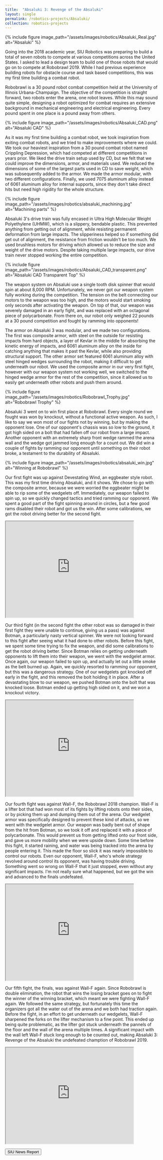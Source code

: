 ```yaml
---
title:  "Absaluki 3: Revenge of the Absaluki"
layout: single
permalink: /robotics-projects/Absaluki/
collection: robotics-projects
---
```


{% include figure image_path="/assets/images/robotics/Absaluki_Real.jpg" alt="Absaluki" %}

Going into the 2018 academic year, SIU Robotics was preparing to build a total of seven robots to compete at various competitions across the United States. I asked to lead a design team to build one of those robots that would go on to compete at Robobrawl 2019. While I had previous experience building robots for obstacle course and task based competitions, this was my first time building a combat robot. 

Robobrawl is a 30 pound robot combat competition held at the University of Illinois Urbana-Champaign. The objective of the competition is straight forward, two robots enter the arena, one robot leaves. While this may sound quite simple, designing a robot optimized for combat requires an extensive background in mechanical engineering and electrical engineering. Every pound spent in one place is a pound away from others.

{% include figure image_path="/assets/images/robotics/Absaluki_CAD.png" alt="Absaluki CAD" %}

As it was my first time building a combat robot, we took inspiration from exiting combat robots, and we tried to make improvements where we could. We took our heaviest inspiration from a 30 pound combat robot named Crippling Depression, which had competed at different competitions in years prior. We liked the drive train setup used by CD, but we felt that we could improve the dimensions, armor, and materials used. We reduced the dimensions of some of the largest parts used in CD to save weight, which was subsequently added to the armor. We made the armor modular, with two different configurations. Finally, we used 7075 aluminum alloy instead of 6061 aluminum alloy for internal supports, since they don't take direct hits but need high rigidity for the whole structure.

{% include figure image_path="/assets/images/robotics/absaluki_machining.jpg" alt="Machining parts" %}

Absaluki 3's drive train was fully encased in Ultra High Molecular Weight Polyethylene (UHMW), which is a slippery, bendable plastic. This prevented anything from getting out of alignment, while resisting permanent deformation from large impacts. The slipperiness helped so if something did get out of alignment, the resistance from friction wouldn't be too much. We used brushless motors for driving which allowed us to reduce the size and weight of the drive motors. Despite taking multiple large impacts, our drive train never stopped working the entire competition.

{% include figure image_path="/assets/images/robotics/Absaluki_CAD_transparent.png" alt="Absaluki CAD Transparent Top" %}

The weapon system on Absaluki use a single tooth disk spinner that would spin at about 8,000 RPM. Unfortunately, we never got our weapon system fully working during the competition. The tension on the belt connecting our motors to the weapon was too high, and the motors would start smoking only seconds after activating the weapon. On top of that, our weapon was severely damaged in an early fight, and was replaced with an octagonal piece of polycarbonate. From there on, our robot only weighed 22 pounds at a 30 pound competition and fought by ramming into opponents!

The armor on Absaluki 3 was modular, and we made two configurations. The first was composite armor, with steel on the outside for resisting impacts from hard objects, a layer of Kevlar in the middle for absorbing the kinetic energy of impacts, and 6061 aluminum alloy on the inside for catching anything that makes it past the Kevlar, while also providing structural support. The other armor set featured 6061 aluminum alloy with steel hinged wedges surrounding the robot, making it difficult to get underneath our robot. We used the composite armor in our very first fight, however with our weapon system not working well, we switched to the hinged wedge armor for the rest of the competition, since it allowed us to easily get underneath other robots and push them around. 

{% include figure image_path="/assets/images/robotics/Robobrawl_Trophy.jpg" alt="Robobrawl Trophy" %}

Absaluki 3 went on to win first place at Robobrawl. Every single round we fought was won by knockout, without a functional active weapon. As such, I like to say we won most of our fights not by winning, but by making the opponent lose. One of our opponent's chassis was so low to the ground, it got high sided on a bolt that had fallen off our robot from a large impact. Another opponent with an extremely sharp front wedge rammed the arena wall and the wedge got jammed long enough for a count out. We did win a couple of fights by ramming our opponent until something on their robot broke, a testament to the durability of Absaluki.

{% include figure image_path="/assets/images/robotics/absaluki_win.jpg" alt="Winning at Robobrawl" %}

Our first fight was up against Devestating Wind, an eggbeater style robot. This was my first time driving Absaluki, and it shows. We chose to go with the composite armor, because we were worried the eggbeater might be able to rip some of the wedgelets off. Immediately, our weapon failed to spin up, so we quickly changed tactics and tried ramming our opponent. We spent a good part of the fight spinning around in circles, but a few good rams disabled their robot and got us the win. After some calibrations, we got the robot driving better for the second fight.

<iframe width="420" height="315"
    src="https://www.youtube.com/embed/19b07kBjK5g">
</iframe> 

Our third fight (in the second fight the other robot was so damaged in their first fight they were unable to continue, giving us a pass) was against Botman, a particularly nasty vertical spinner. We were not looking forward to this fight after seeing what it had done to other robots. Before this fight, we spent some time trying to fix the weapon, and did some calibrations to get the robot driving better. Since Botman relies on getting underneath opponents to lift them into their weapon, we went with the wedgelet armor. Once again, our weapon failed to spin up, and actually let out a little smoke as the belt burned up. Again, we quickly resorted to ramming our opponent, but this was a dangerous strategy. One of our wedgelets got knocked off early in the fight, and this removed the bolt holding it in place. After a devastating blow to our weapon, we pushed Botman onto the bolt that was knocked loose. Botman ended up getting high sided on it, and we won a knockout victory.

<iframe width="420" height="315"
    src="https://www.youtube.com/embed/4IXwx8HLwr0">
</iframe> 

Our fourth fight was against Wall-F, the Robobrawl 2018 champion. Wall-F is a lifter bot that had won most of its fights by lifting robots onto their sides, or by picking them up and dumping them out of the arena. Our wedgelet armor was specifically designed to prevent these kind of attacks, so we went with the wedgelet armor. Our weapon was badly bent out of shape from the hit from Botman, so we took it off and replaced it with a piece of polycarbonate. This would prevent us from getting lifted onto our front side, and gave us more mobility when we were upside down. Some time before this fight, it started raining, and water was being tracked into the arena by people entering it. This made the floor so slick it was nearly impossible to control our robots. Even our opponent, Wall-F, who's whole strategy revolved around control its opponent, was having trouble driving. Something went so wrong on Wall-F that it just stopped, even without any significant impacts. I'm not really sure what happened, but we got the win and advanced to the finals undefeated.

<iframe width="420" height="315"
    src="https://www.youtube.com/embed/YggvN2ee0rA">
</iframe> 

Our fifth fight, the finals, was against Wall-F again. Since Robobrawl is double elimination, the robot that wins the losing bracket goes on to fight the winner of the winning bracket, which meant we were fighting Wall-F again. We followed the same strategy, but fortunately this time the organizers got all the water out of the arena and we both had traction again. Before the fight, in an effort to get underneath our wedgelets, Wall-F sharpened the forks on the lifter mechanism to a fine point. This ended up being quite problematic, as the lifter got stuck underneath the pannels of the floor and the wall of the arena multiple times. A significant impact with the wall left Wall-F stuck long enough to be counted out, making Absaluki 3: Revenge of the Absaluki the undefeated chamption of Robobrawl 2019.

<iframe width="420" height="315"
    src="https://www.youtube.com/embed/j9Q-Wn5FpBM">
</iframe> 

<br>

<button class="btn btn--primary" onclick="window.open('https://news.siu.edu/2019/03/031919-robotics-team-brings-home-first-place.php')"> SIU News Report </button>